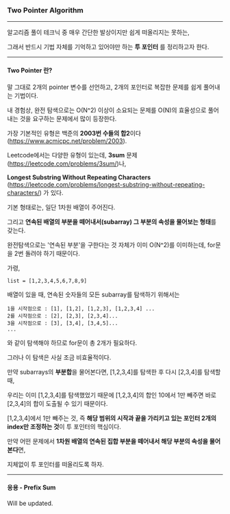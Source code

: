 ### Two Pointer Algorithm

---

알고리즘 풀이 테크닉 중 매우 간단한 발상이지만 쉽게 떠올리지는 못하는,

그래서 반드시 기법 자체를 기억하고 있어야만 하는 **투 포인터** 를 정리하고자 한다.



---

#### Two Pointer 란?

말 그대로 2개의 pointer 변수를 선언하고, 2개의 포인터로 복잡한 문제를 쉽게 풀어내는 기법이다.

내 경험상, 완전 탐색으로는 O(N^2) 이상이 소요되는 문제를 O(N)의 효율성으로 풀어내는 것을 요구하는 문제에서 많이 등장한다.



가장 기본적인 유형은 백준의 **2003번 수들의 합2**이다 (https://www.acmicpc.net/problem/2003).

Leetcode에서는 다양한 유형이 있는데, **3sum** 문제(https://leetcode.com/problems/3sum/)나,

**Longest Substring Without Repeating Characters** (https://leetcode.com/problems/longest-substring-without-repeating-characters/) 가 있다.



기본 형태로는, 일단 1차원 배열이 주어진다.

그리고 **연속된 배열의 부분을 떼어내서(subarray) 그 부분의 속성을 물어보는 형태**를 갖는다.

완전탐색으로는 '연속된 부분'을 구한다는 것 자체가 이미 O(N^2)를 이미하는데, for문을 2번 돌려야 하기 때문이다.

가령,

```
list = [1,2,3,4,5,6,7,8,9]
```

배열이 있을 때, 연속된 숫자들의 모든 subarray를 탐색하기 위해서는 

```
1을 시작점으로 : [1], [1,2], [1,2,3], [1,2,3,4] ...
2를 시작점으로 : [2], [2,3], [2,3,4]...
3을 시작점으로 : [3], [3,4], [3,4,5]...
...
```

와 같이 탐색해야 하므로 for문이 총 2개가 필요하다.

그러나 이 탐색은 사실 조금 비효율적이다. 

만약 subarrays의 **부분합**을 물어본다면, [1,2,3,4]를 탐색한 후 다시 [2,3,4]를 탐색할 때, 

우리는 이미 [1,2,3,4]를 탐색했었기 때문에 [1,2,3,4]의 합인 10에서 1만 빼주면 바로 [2,3,4]의 합이 도출될 수 있기 때문이다.

[1,2,3,4]에서 1만 빼주는 것, 즉 **해당 범위의 시작과 끝을 가리키고 있는 포인터 2개의 index만 조정하는 것**이 투 포인터의 핵심이다.



만약 어떤 문제에서 **1차원 배열의 연속된 집합 부분을 떼어내서 해당 부분의 속성을 물어본다**면, 

지체없이 투 포인터를 떠올리도록 하자.



---

#### 응용 - Prefix Sum

Will be updated.







